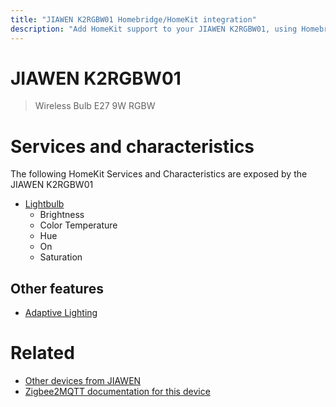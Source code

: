 ```yaml
---
title: "JIAWEN K2RGBW01 Homebridge/HomeKit integration"
description: "Add HomeKit support to your JIAWEN K2RGBW01, using Homebridge, Zigbee2MQTT and homebridge-z2m."
---
```

<!---
This file has been GENERATED using src/docgen/docgen.ts
DO NOT EDIT THIS FILE MANUALLY!
-->
# JIAWEN K2RGBW01
> Wireless Bulb E27 9W RGBW


# Services and characteristics
The following HomeKit Services and Characteristics are exposed by
the JIAWEN K2RGBW01

* [Lightbulb](../../light.md)
  * Brightness
  * Color Temperature
  * Hue
  * On
  * Saturation

## Other features
* [Adaptive Lighting](../../light.md)

# Related
* [Other devices from JIAWEN](../index.md#jiawen)
* [Zigbee2MQTT documentation for this device](https://www.zigbee2mqtt.io/devices/K2RGBW01.html)